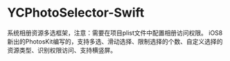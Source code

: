 # YCPhotoSelector-Swift
系统相册资源多选框架，注意：需要在项目plist文件中配置相册访问权限。 iOS8新出的PhotosKit编写的，支持多选、滑动选择、限制选择的个数、自定义选择的资源类型、识别权限访问、支持横竖屏。
